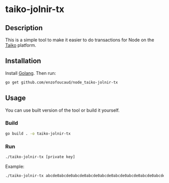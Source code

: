 # taiko-jolnir-tx

## Description

This is a simple tool to make it easier to do transactions for Node on the [Taiko](https://taiko.xyz/) platform.

## Installation

Install [Golang](https://go.dev/doc/install). Then run:

```bash
go get github.com/enzofoucaud/node_taiko-jolnir-tx
```

## Usage

You can use built version of the tool or build it yourself.

### Build

```bash
go build . -o taiko-jolnir-tx
```

### Run

```bash
./taiko-jolnir-tx [private key]
```

Example:

```bash
./taiko-jolnir-tx abcde0abcde0abcde0abcde0abcde0abcde0abcde0abcde0abcde0abcde0abcd
```
